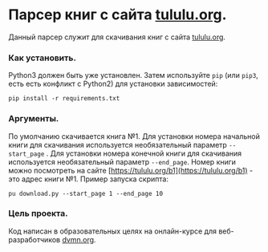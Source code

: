 # Парсер книг с сайта [tululu.org](https://tululu.org).

Данный парсер служит для скачивания книг с сайта [tululu.org](https://tululu.org).


### Как установить.

Python3 должен быть уже установлен. 
Затем используйте `pip` (или `pip3`, есть есть конфликт с Python2) для установки зависимостей:
```
pip install -r requirements.txt
```

### Аргументы.

По умолчанию скачивается книга №1.
Для установки номера начальной книги для скачивания используется необязательный параметр `--start_page` .
Для установки номера конечной книги для скачивания используется необязательный параметр `--end_page`.
Номер книги можно посмотреть на сайте [https://tululu.org/b1](https://tululu.org/b1) - это адрес книги №1.
Пример запуска скрипта:
```
pu download.py --start_page 1 --end_page 10
```

### Цель проекта.

Код написан в образовательных целях на онлайн-курсе для веб-разработчиков [dvmn.org](https://dvmn.org/).